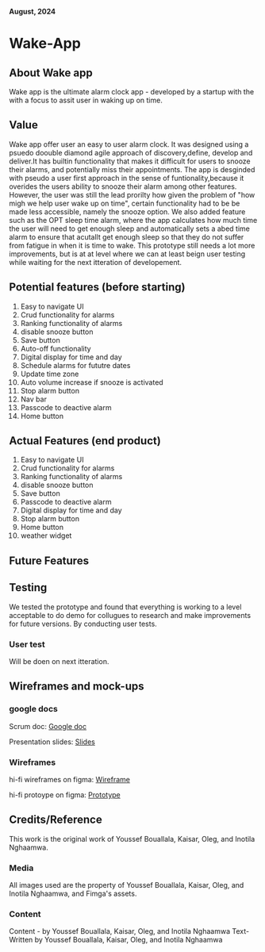 **August, 2024**

# Wake-App

## About Wake app
Wake app is the ultimate alarm clock app - developed by a startup with the with a focus to assit user in waking up on time.

## Value 
Wake app offer user an easy to user alarm clock. It was designed using a  psuedo doouble diamond agile approach of discovery,define, develop and deliver.It has builtin functionality that makes it difficult for users to snooze their alarms,
and potentially miss their appointments. The app is desginded with pseudo a user first approach in the sense of funtionality,because it overides the users ability to snooze their alarm among other features. 
However, the user was still the lead prorilty how given the problem of "how migh we help user wake up on time", certain functionality had to be be made less accessible, namely the snooze option. We also added
feature such as the OPT sleep time alarm, where the app calculates how much time the user will need to get enough sleep and automatically sets a abed time alarm to ensure that acutallt get enough sleep so that
they do not suffer from fatigue in when it is time to wake. This prototype still needs a lot more improvements, but is at at level where we can at least beign user testing while waiting for the next itteration of developement.

## Potential features (before starting)

1. Easy to navigate UI
2. Crud functionality for alarms
4. Ranking functionality of alarms
5. disable snooze button
6. Save button
7. Auto-off functionality
8. Digital display for time and day
9. Schedule alarms for fututre dates
10. Update time zone
11. Auto volume increase if snooze is activated
12. Stop alarm button
13. Nav bar
14. Passcode to deactive alarm
15. Home button

## Actual Features (end product)
1. Easy to navigate UI
2. Crud functionality for alarms
4. Ranking functionality of alarms
5. disable snooze button
6. Save button
7. Passcode to deactive alarm
8. Digital display for time and day
9. Stop alarm button
10. Home button
11. weather widget

## Future Features

## Testing
We tested the prototype and found that everything is working to a level acceptable to do demo for collugues to research and make improvements for 
future versions. By conducting user tests.
 
### User test
Will be doen on next itteration.

## Wireframes and mock-ups

### google docs

Scrum doc:
[Google doc](https://docs.google.com/document/d/14uiBuHs-5xhonghQvsiBY-ZoVjbrYTccbYoSoATUItA/edit?usp=sharing)

Presentation slides:
[Slides]([https://docs.google.com/document/d/14uiBuHs-5xhonghQvsiBY-ZoVjbrYTccbYoSoATUItA/edit?usp=sharing](https://onedrive.live.com/edit?id=7DACD187D09CB9B6!sf2762f5ae71947be86ff7246d56bd480&resid=7DACD187D09CB9B6!sf2762f5ae71947be86ff7246d56bd480&cid=7dacd187d09cb9b6&ithint=file%2Cpptx&redeem=aHR0cHM6Ly8xZHJ2Lm1zL3AvYy83ZGFjZDE4N2QwOWNiOWI2L0VWb3ZkdklaNTc1SGh2OXlSdFZyMUlBQk9fMlBHdmM4RTFnc05mVU9xYjNvSmc_ZT1WY1Ruc3U&migratedtospo=true&wdo=2))

### Wireframes

hi-fi wireframes on figma:
[Wireframe](https://www.figma.com/design/hdgYY8vsarBvqi55389lfM/wake-app?node-id=163-601&m=dev&t=n1onq0iNUStL6nfZ-1)

 hi-fi protoype on figma:
[Prototype](https://www.figma.com/proto/hdgYY8vsarBvqi55389lfM/wake-app?node-id=163-601&t=n1onq0iNUStL6nfZ-1)

## Credits/Reference 
This work is the original work of Youssef Bouallala, Kaisar, Oleg, and Inotila Nghaamwa.

### Media
All images used are the property of Youssef Bouallala, Kaisar, Oleg, and Inotila Nghaamwa, and Fimga's assets.

### Content

Content - by Youssef Bouallala, Kaisar, Oleg, and Inotila Nghaamwa
Text-Written by Youssef Bouallala, Kaisar, Oleg, and Inotila Nghaamwa
